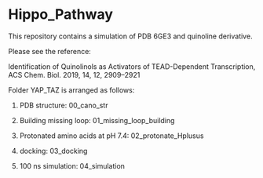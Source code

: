 # Hippo_Pathway

This repository contains a simulation of PDB 6GE3 and quinoline derivative. 

Please see the reference:

Identification of Quinolinols as Activators of TEAD-Dependent Transcription, ACS Chem. Biol. 2019, 14, 12, 2909–2921

Folder YAP_TAZ is arranged as follows:

1. PDB structure: 00_cano_str

2. Building missing loop: 01_missing_loop_building

3. Protonated amino acids at pH 7.4: 02_protonate_Hplusus

4. docking: 03_docking

5. 100 ns simulation: 04_simulation

 
